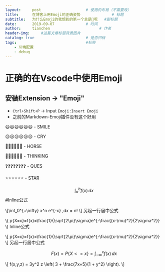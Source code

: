 ```yaml
---
layout:     post                    # 使用的布局（不需要改）
title:      在博客上用Emoji的正确姿势              # 标题 
subtitle:   为什么Emoji的我想到的第一个总是🐎呢   #副标题
date:       2019-09-07              # 时间
author:     tianchen                      # 作者
header-img:     #这篇文章标题背景图片
catalog: true                       # 是否归档
tags:                               #标签
    - 环境配置
    - debug
---
```


# 正确的在Vscode中使用Emoji
## 安装Extension -> "Emoji"
* ```Ctrl+Shift+P``` -> Input ```Emoji:Insert Emoji```
* 之前的Markdown-Emoji插件没有这个好用

😃😃😃😃😃😃 - SMILE

😢😢😢😢😢😢 - CRY

🐎🐎🐎🐎🐎🐎 - HORSE

🤔🤔🤔🤔🤔🤔 - THINKING

❓❓❓❓❓❓❓❓  - QUES

⭐⭐⭐⭐⭐⭐ - STAR


$$ \int_a^b f(x)\,dx $$ #Inline公式

\\[\int_0^{+\infty} x^n e^{-x} \,dx = n! \\]  另起一行居中公式

\\( p\{X=x\}=f(x)=\frac{1}{\sqrt{2\pi}\sigma}e^{-\frac{(x-\mu)^2}{2\sigma^2}} \\)  Inline公式

\\[ p\{X=x\}=f(x)=\frac{1}{\sqrt{2\pi}\sigma}e^{-\frac{(x-\mu)^2}{2\sigma^2}} \\]  另起一行居中公式

$$ F(x) = P\{ X <= x \} = \int_{-\infty}^x f(x)\,dx $$

\\[ f(x,y,z) = 3y^2 z \left( 3 + \frac{7x+5}{1 + y^2} \right). \\]
